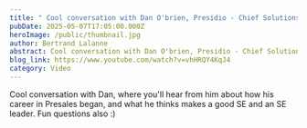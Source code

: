 ```yaml
---
title: " Cool conversation with Dan O'brien, Presidio - Chief Solutions Officer"
pubDate: 2025-05-07T17:05:00.000Z
heroImage: /public/thumbnail.jpg
author: Bertrand Lalanne
abstract: Cool conversation with Dan O'brien, Presidio - Chief Solutions Officer
blog_link: https://www.youtube.com/watch?v=vhHRQY4KqJ4
category: Video
---
```


Cool conversation with Dan, where you'll hear from him about how his career in Presales began, and what he thinks makes a good SE and an SE leader.  Fun questions also :)
